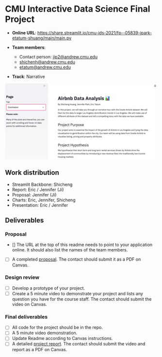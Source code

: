 # CMU Interactive Data Science Final Project

* **Online URL**: https://share.streamlit.io/cmu-ids-2021/fp--05839-jpark-etatum-shuang/main/main.py
* **Team members**:
  * Contact person: jip2@andrew.cmu.edu
  * shichenh@andrew.cmu.edu
  * etatum@andrew.cmu.edu


* **Track**: Narrative 

![Project](/img/image3.png?raw=true "Optional Title")

## Work distribution
- Streamlit Backbone: Shicheng
- Report: Eric / Jennifer (Ji)
- Proposal: Jennifer (Ji)
- Charts: Eric, Jennifer, Shicheng
- Presentation: Eric / Jennifer 

## Deliverables

### Proposal

- [] The URL at the top of this readme needs to point to your application online. It should also list the names of the team members.
- [ ] A completed [proposal](Proposal.md). The contact should submit it as a PDF on Canvas.

### Design review

- [ ] Develop a prototype of your project.
- [ ] Create a 5 minute video to demonstrate your project and lists any question you have for the course staff. The contact should submit the video on Canvas.

### Final deliverables

- [ ] All code for the project should be in the repo.
- [ ] A 5 minute video demonstration.
- [ ] Update Readme according to Canvas instructions.
- [ ] A detailed [project report](Report.md). The contact should submit the video and report as a PDF on Canvas.
